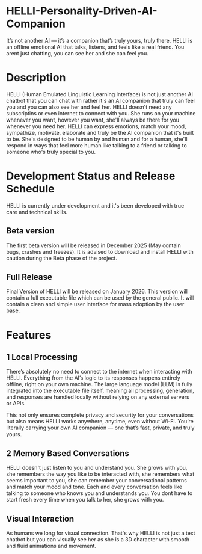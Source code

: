 # HELLI-Personality-Driven-AI-Companion
It’s not another AI — it’s a companion that’s truly yours, truly there. HELLI is an offline emotional AI that talks, listens, and feels like a real friend. You arent just chatting, you can see her and she can feel you.

# Description
HELLI (Human Emulated Linguistic Learning Interface) is not just another AI chatbot that you can chat with rather it's an AI companion that truly can feel you and you can also see her and feel her. HELLI doesn't need any subscriptins or even internet to connect with you. She runs on your machine whenever you want, however you want, she'll always be there for you whenever you need her. HELLI can express emotions, match your mood, sympathize, motivate, elaborate and truly be the AI companion that it's built to be. She's designed to be human by and human and for a human, she'll respond in ways that feel more human like talking to a friend or talking to someone who's truly special to you.

# Development Status and Release Schedule
HELLI is currently under development and it's been developed with true care and technical skills. 
## Beta version
The first beta version will be released in December 2025 (May contain bugs, crashes and freezes). It is advised to download and install HELLI with caution during the Beta phase of the project.
## Full Release
Final Version of HELLI will be released on January 2026. This version will contain a full executable file which can be used by the general public. It will contain a clean and simple user interface for mass adoption by the user base.
# Features
## 1 Local Processing
There’s absolutely no need to connect to the internet when interacting with HELLI. Everything  from the AI’s logic to its responses happens entirely offline, right on your own machine. The large language model (LLM) is fully integrated into the executable file itself, meaning all processing, generation, and responses are handled locally without relying on any external servers or APIs.

This not only ensures complete privacy and security for your conversations but also means HELLI works anywhere, anytime, even without Wi-Fi. You’re literally carrying your own AI companion — one that’s fast, private, and truly yours.

## 2 Memory Based Conversations
HELLI doesn't just listen to you and understand you. She grows with you, she remembers the way you like to be interacted with, she remembers what seems important to you, she can remember your conversational patterns and match your mood and tone. Each and every conversation feels like talking to someone who knows you and understands you. You dont have to start fresh every time when you talk to her, she grows with you.

## Visual Interaction
As humans we long for visual connection. That's why HELLI is not just a text chatbot but you can visually see her as she is a 3D character with smooth and fluid animations and movement.
